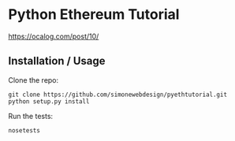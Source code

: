 Python Ethereum Tutorial
========================

https://ocalog.com/post/10/

Installation / Usage
--------------------

Clone the repo:

    git clone https://github.com/simonewebdesign/pyethtutorial.git
    python setup.py install

Run the tests:

    nosetests
